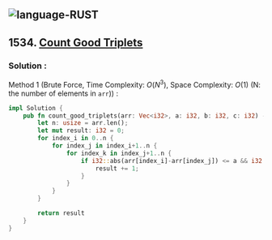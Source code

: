 ![language-RUST](https://img.shields.io/badge/RUST-8d4004?style=for-the-badge&logo=RUST)
---

## 1534. [Count Good Triplets](https://leetcode.com/problems/count-good-triplets)

### Solution :

Method 1 (Brute Force, Time Complexity: $O(N^3)$, Space Complexity: $O(1)$ (N: the number of elements in `arr`)) :
```rust
impl Solution {
    pub fn count_good_triplets(arr: Vec<i32>, a: i32, b: i32, c: i32) -> i32 {
        let n: usize = arr.len();
        let mut result: i32 = 0;
        for index_i in 0..n {
            for index_j in index_i+1..n {
                for index_k in index_j+1..n {
                    if i32::abs(arr[index_i]-arr[index_j]) <= a && i32::abs(arr[index_j]-arr[index_k]) <= b && i32::abs(arr[index_i]-arr[index_k]) <= c {
                        result += 1;
                    }
                }
            }
        }

        return result
    }
}
```
